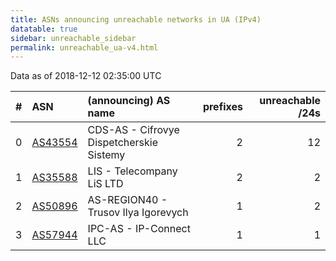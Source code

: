 ```yaml
---
title: ASNs announcing unreachable networks in UA (IPv4)
datatable: true
sidebar: unreachable_sidebar
permalink: unreachable_ua-v4.html
---
```


Data as of 2018-12-12 02:35:00 UTC


<div class="datatable-begin"></div>

|   # | ASN                                    | (announcing) AS name                     |   prefixes |   unreachable /24s |
|----:|:---------------------------------------|:-----------------------------------------|-----------:|-------------------:|
|   0 | [AS43554](unreachable_AS43554-v4.html) | CDS-AS - Cifrovye Dispetcherskie Sistemy |          2 |                 12 |
|   1 | [AS35588](unreachable_AS35588-v4.html) | LIS - Telecompany LiS LTD                |          2 |                  2 |
|   2 | [AS50896](unreachable_AS50896-v4.html) | AS-REGION40 - Trusov Ilya Igorevych      |          1 |                  2 |
|   3 | [AS57944](unreachable_AS57944-v4.html) | IPC-AS - IP-Connect LLC                  |          1 |                  1 |

<div class="datatable-end"></div>